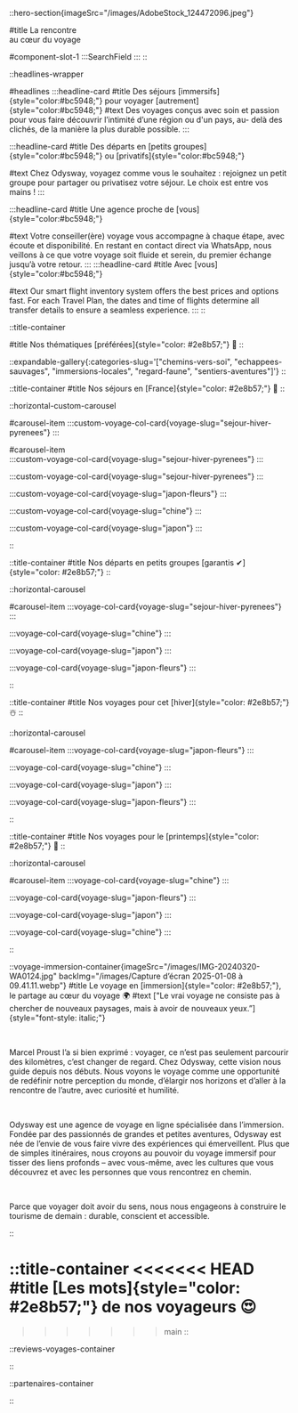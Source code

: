 ::hero-section{imageSrc="/images/AdobeStock_124472096.jpeg"}

#title
La rencontre <br> au cœur du voyage

#component-slot-1
  :::SearchField
  :::
::

::headlines-wrapper

#headlines
  :::headline-card
  #title
  Des séjours [immersifs]{style="color:#bc5948;"} pour voyager [autrement]{style="color:#bc5948;"}
  #text
  Des voyages conçus avec soin et passion pour vous faire découvrir l’intimité d’une région ou d'un pays, au- delà des clichés, de la manière la plus durable possible.
  :::
  
  :::headline-card
  #title
  Des départs en [petits groupes]{style="color:#bc5948;"} ou [privatifs]{style="color:#bc5948;"}
  
  #text
  Chez Odysway, voyagez comme vous le souhaitez : rejoignez un petit groupe pour partager ou privatisez votre séjour. Le choix est entre vos mains !
  :::

  :::headline-card
  #title
  Une agence proche de [vous]{style="color:#bc5948;"}
  
  #text
  Votre conseiller(ère) voyage vous accompagne à chaque étape, avec écoute et disponibilité. En restant en contact direct via WhatsApp, nous veillons à ce que votre voyage soit fluide et serein, du premier échange jusqu’à votre retour.
  :::
  :::headline-card
  #title
   Avec [vous]{style="color:#bc5948;"}
  
  #text
  Our smart flight inventory system offers the best prices and options fast. For each Travel Plan, the dates and time of flights determine all transfer details to ensure a seamless experience.
  :::
::

::title-container

#title
Nos thématiques [préférées]{style="color: #2e8b57;"} 🫶
::

::expandable-gallery{:categories-slug='["chemins-vers-soi", "echappees-sauvages", "immersions-locales", "regard-faune", "sentiers-aventures"]'}
::

::title-container
#title
Nos séjours en [France]{style="color: #2e8b57;"} 🚞
::

::horizontal-custom-carousel

#carousel-item
  :::custom-voyage-col-card{voyage-slug="sejour-hiver-pyrenees"}
  :::

#carousel-item  
  :::custom-voyage-col-card{voyage-slug="sejour-hiver-pyrenees"}
  :::

  :::custom-voyage-col-card{voyage-slug="sejour-hiver-pyrenees"}
  :::

  :::custom-voyage-col-card{voyage-slug="japon-fleurs"}
  :::

  :::custom-voyage-col-card{voyage-slug="chine"}
  :::

  :::custom-voyage-col-card{voyage-slug="japon"}
  :::

::

::title-container
#title
Nos départs en petits groupes [garantis ✔]{style="color: #2e8b57;"} 
::

::horizontal-carousel

#carousel-item
  :::voyage-col-card{voyage-slug="sejour-hiver-pyrenees"}
  :::

  :::voyage-col-card{voyage-slug="chine"}
  :::

  :::voyage-col-card{voyage-slug="japon"}
  :::

  :::voyage-col-card{voyage-slug="japon-fleurs"}
  :::

::

::title-container
#title
Nos voyages pour cet [hiver]{style="color: #2e8b57;"} ☃️
::

::horizontal-carousel

#carousel-item
  :::voyage-col-card{voyage-slug="japon-fleurs"}
  :::

  :::voyage-col-card{voyage-slug="chine"}
  :::

  :::voyage-col-card{voyage-slug="japon"}
  :::

  :::voyage-col-card{voyage-slug="japon-fleurs"}
  :::

::

::title-container
#title
Nos voyages pour le [printemps]{style="color: #2e8b57;"} 🌱
::

::horizontal-carousel

#carousel-item
  :::voyage-col-card{voyage-slug="chine"}
  :::

  :::voyage-col-card{voyage-slug="japon-fleurs"}
  :::

  :::voyage-col-card{voyage-slug="japon"}
  :::

  :::voyage-col-card{voyage-slug="chine"}
  :::

::

::voyage-immersion-container{imageSrc="/images/IMG-20240320-WA0124.jpg" backImg="/images/Capture d’écran 2025-01-08 à 09.41.11.webp"}
#title
Le voyage en [immersion]{style="color: #2e8b57;"}, le partage au cœur du voyage 🌍
#text
["Le vrai voyage ne consiste pas à chercher de nouveaux paysages, mais à avoir de nouveaux yeux.”]{style="font-style: italic;"}

<br>

Marcel Proust l’a si bien exprimé : voyager, ce n’est pas seulement parcourir des kilomètres, c’est changer de regard. Chez Odysway, cette vision nous guide depuis nos débuts. Nous voyons le voyage comme une opportunité de redéfinir notre perception du monde, d’élargir nos horizons et d’aller à la rencontre de l’autre, avec curiosité et humilité.

<br>

Odysway est une agence de voyage en ligne spécialisée dans l’immersion. Fondée par des passionnés de grandes et petites aventures, Odysway est née de l’envie de vous faire vivre des expériences qui émerveillent. Plus que de simples itinéraires, nous croyons au pouvoir du voyage immersif pour tisser des liens profonds – avec vous-même, avec les cultures que vous découvrez et avec les personnes que vous rencontrez en chemin.

<br>

Parce que voyager doit avoir du sens, nous nous engageons à construire le tourisme de demain : durable, conscient et accessible.

::

::title-container
<<<<<<< HEAD
#title
[Les mots]{style="color: #2e8b57;"} de nos voyageurs 😍
=======
<!-- [Les mots]{style="color: #2e8b57;"} de nos voyageurs 😍 -->
>>>>>>> main
::

::reviews-voyages-container

::

::partenaires-container

::
